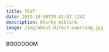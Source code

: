 ```yaml
---
title: TEST
date: 2018-10-30T20:41:57.124Z
description: blurby mcblurb
image: /img/about-direct-sourcing.jpg
---
```

BOOOOOOM
